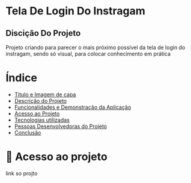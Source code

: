 <h1 style="center">Tela De Login Do Instragam</h1>

<h2>Discição Do Projeto</h2>
<p>Projeto criando para parecer o mais próximo possível da tela de login do instragam, sendo só visual, para colocar conhecimento em prática </p>

# Índice 

* [Título e Imagem de capa](#Título-e-Imagem-de-capa)
* [Descrição do Projeto](#descrição-do-projeto)
* [Funcionalidades e Demonstração da Aplicação](#funcionalidades-e-demonstração-da-aplicação)
* [Acesso ao Projeto](#acesso-ao-projeto)
* [Tecnologias utilizadas](#tecnologias-utilizadas)
* [Pessoas Desenvolvedoras do Projeto](#pessoas-desenvolvedoras)
* [Conclusão](#conclusão)

# 📁 Acesso ao projeto
<a src=""> link so projto</a>



